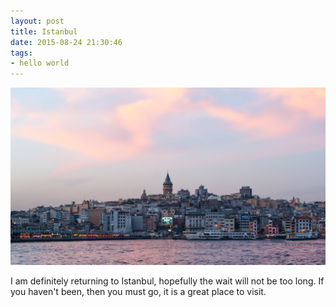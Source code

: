 ```yaml
---
layout: post
title: Istanbul
date: 2015-08-24 21:30:46
tags:
- hello world
---
```

<img class="img-responsive" src="/_assets/150824/istanbul.jpg" alt="Galata Bridge">

I am definitely returning to Istanbul, hopefully the wait will not be too long. If you haven't been, then you must go, it is a great place to visit.